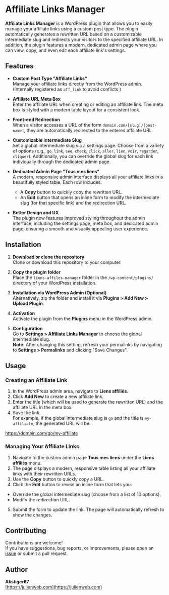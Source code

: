 # Affiliate Links Manager

**Affiliate Links Manager** is a WordPress plugin that allows you to easily manage your affiliate links using a custom post type. The plugin automatically generates a rewritten URL based on a customizable intermediate slug and redirects your visitors to the specified affiliate URL. In addition, the plugin features a modern, dedicated admin page where you can view, copy, and even edit each affiliate link's settings.

## Features

- **Custom Post Type "Affiliate Links"**  
  Manage your affiliate links directly from the WordPress admin. (Internally registered as `aff_link` to avoid conflicts.)

- **Affiliate URL Meta Box**  
  Enter the affiliate URL when creating or editing an affiliate link. The meta box is styled with a modern table layout for a consistent look.

- **Front-end Redirection**  
  When a visitor accesses a URL of the form `domain.com/[slug]/[post-name]`, they are automatically redirected to the entered affiliate URL.

- **Customizable Intermediate Slug**  
  Set a global intermediate slug via a settings page. Choose from a variety of options (e.g., `go`, `link`, `see`, `check`, `click`, `aller`, `lien`, `voir`, `regarder`, `cliquer`). Additionally, you can override the global slug for each link individually through the dedicated admin page.

- **Dedicated Admin Page "Tous mes liens"**  
  A modern, responsive admin interface displays all your affiliate links in a beautifully styled table. Each row includes:
  - A **Copy** button to quickly copy the rewritten URL.
  - An **Edit** button that opens an inline form to modify the intermediate slug (for that specific link) and the redirection URL.

- **Better Design and UX**  
  The plugin now features improved styling throughout the admin interface, including the settings page, meta box, and dedicated admin page, ensuring a smooth and visually appealing user experience.

## Installation

1. **Download or clone the repository**  
   Clone or download this repository to your computer.

2. **Copy the plugin folder**  
   Place the `liens-affiles-manager` folder in the `/wp-content/plugins/` directory of your WordPress installation.

3. **Installation via WordPress Admin (Optional)**  
   Alternatively, zip the folder and install it via **Plugins > Add New > Upload Plugin**.

4. **Activation**  
   Activate the plugin from the **Plugins** menu in the WordPress admin.

5. **Configuration**  
   Go to **Settings > Affiliate Links Manager** to choose the global intermediate slug.  
   **Note:** After changing this setting, refresh your permalinks by navigating to **Settings > Permalinks** and clicking "Save Changes".

## Usage

### Creating an Affiliate Link

1. In the WordPress admin area, navigate to **Liens affiliés**.
2. Click **Add New** to create a new affiliate link.
3. Enter the title (which will be used to generate the rewritten URL) and the affiliate URL in the meta box.
4. Save the link.  
   For example, if the global intermediate slug is `go` and the title is `my-affiliate`, the generated URL will be:
   
https://domain.com/go/my-affiliate


### Managing Your Affiliate Links

1. Navigate to the custom admin page **Tous mes liens** under the **Liens affiliés** menu.
2. The page displays a modern, responsive table listing all your affiliate links with their rewritten URLs.
3. Use the **Copy** button to quickly copy a URL.
4. Click the **Edit** button to reveal an inline form that lets you:
- Override the global intermediate slug (choose from a list of 10 options).
- Modify the redirection URL.
5. Submit the form to update the link. The page will automatically refresh to show the changes.

## Contributing

Contributions are welcome!  
If you have suggestions, bug reports, or improvements, please open an [issue](https://github.com/akstiger67/liens-affiles-manager/issues) or submit a pull request.

## Author

**Akstiger67**  
[https://julienweb.com](https://julienweb.com)

